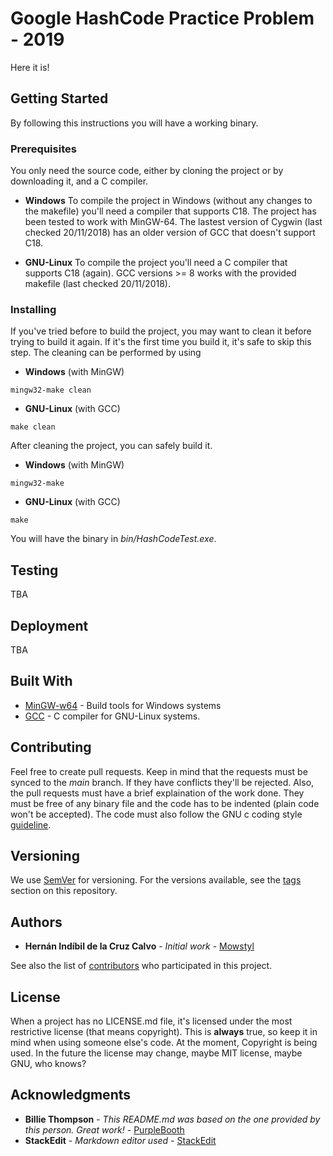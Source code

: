 # Google HashCode Practice Problem - 2019

Here it is!

## Getting Started

By following this instructions you will have a working binary.

### Prerequisites

You only need the source code, either by cloning the project or by downloading it, and a C compiler.

 - **Windows**
To compile the project in Windows (without any changes to the makefile) you'll need a compiler that supports C18. The project has been tested to work with MinGW-64. The lastest version of Cygwin (last checked 20/11/2018) has an older version of GCC that doesn't support C18.

 - **GNU-Linux**
To compile the project you'll need a C compiler that supports C18 (again). GCC versions >= 8 works with the provided makefile (last checked 20/11/2018).

### Installing

If you've tried before to build the project, you may want to clean it before trying to build it again.
If it's the first time you build it, it's safe to skip this step.
The cleaning can be performed by using
 - **Windows** (with MinGW)
```
mingw32-make clean
```
 - **GNU-Linux** (with GCC)
```
make clean
```
After cleaning the project, you can safely build it.
 - **Windows** (with MinGW)
```
mingw32-make
```
 - **GNU-Linux** (with GCC)
```
make
```
You will have the binary in *bin/HashCodeTest.exe*.

## Testing

TBA

## Deployment

TBA

## Built With

* [MinGW-w64](https://sourceforge.net/projects/mingw-w64/) - Build tools for Windows systems
* [GCC](https://gcc.gnu.org/) - C compiler for GNU-Linux systems.

## Contributing

Feel free to create pull requests. Keep in mind that the requests must be synced to the *main* branch. If they have conflicts they'll be rejected.
Also, the pull requests must have a brief explaination of the work done.
They must be free of any binary file and the code has to be indented (plain code won't be accepted).
The code must also follow the GNU c coding style [guideline](https://developer.gnome.org/programming-guidelines/stable/c-coding-style.html.en).

## Versioning

We use [SemVer](http://semver.org/) for versioning. For the versions available, see the [tags](https://github.com/Mowstyl/QSimovC/tags) section on this repository.

## Authors

* **Hernán Indíbil de la Cruz Calvo** - *Initial work* - [Mowstyl](https://github.com/Mowstyl)

See also the list of [contributors](https://github.com/your/project/contributors) who participated in this project.

## License

When a project has no LICENSE.md file, it's licensed under the most restrictive license (that means copyright). This is **always** true, so keep it in mind when using someone else's code.
At the moment, Copyright is being used. In the future the license may change, maybe MIT license, maybe GNU, who knows?

## Acknowledgments

* **Billie Thompson** - *This README.md was based on the one provided by this person. Great work!* - [PurpleBooth](https://github.com/PurpleBooth)
* **StackEdit** - *Markdown editor used* - [StackEdit](https://stackedit.io/)
